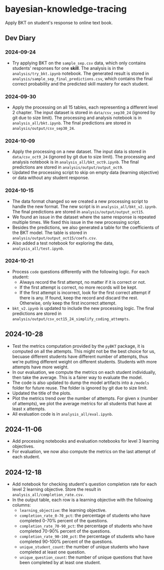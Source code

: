 # bayesian-knowledge-tracing
Apply BKT on student's response to online text book.

## Dev Diary

### 2024-09-24
- Try applying BKT on the `sample_sep.csv` data, which only contains students' responses for one __skill__. The analysis is in the `analysis/try_bkt.ipynb` notebook. The generated result is stored in `analysis/sample_sep_final_predictions.csv`, which contains the final correct probability and the predicted skill mastery for each student.

### 2024-09-30
- Apply the processing on all 15 tables, each representing a different level 2 chapter. The input dataset is stored in `data/csv_sep30_24` (ignored by git due to size limit). The processing and analysis notebook is in `analysis_all/bkt.ipynb`. The final predictions are stored in `analysis/output/csv_sep30_24`.

### 2024-10-09
- Apply the processing on a new dataset. The input data is stored in `data/csv_oct9_24` (ignored by git due to size limit). The processing and analysis notebook is in `analysis_all/bkt_oct9.ipynb`. The final predictions are stored in `analysis/output/output_oct9`.
- Updated the processing script to skip on empty data (learning objective) or data without any student response.

### 2024-10-15
- The data format changed so we created a new processing script to handle the new format. The new script is in `analysis_all/bkt_v2.ipynb`. The final predictions are stored in `analysis/output/output_oct15`.
- We found an issue in the dataset where the same response is repeated multiple times. We fixed this issue in the new processing script.
- Besides the predictions, we also generated a table for the coefficients of the BKT model. The table is stored in `analysis/output/output_oct15/coefs.csv`.
- Also added a test notebook for exploring the data, `analysis_all/test.ipynb`.

### 2024-10-21
- Process `code` questions differently with the following logic. For each student:
    - Always record the first attempt, no matter if it is correct or not.
    - If the first attempt is correct, no more records will be kept.
    - If the first attempt is incorrect, look for the first correct attempt if there is any. If found, keep the record and discard the rest. Otherwise, only keep the first incorrect attempt.
- `bkt_v2.ipynb` is updated to include the new processing logic. The final predictions are stored in `analysis/output/csv_oct15_24_simplify_coding_attempts`.


## 2024-10-28
- Test the metrics computation provided by the `pyBKT` package, it is computed on all the attempts. This might not be the best choice for us, becuase different students have different number of attempts, thus we're putting different weight on different students. Students with more attempts have more weight.
- In our evaluation, we compute the metrics on each student individually, then take the average. This is a fairer way to evaluate the model.
- The code is also updated to dump the model artifacts into a `/models` folder for future reuse. The folder is ignored by git due to size limit.
- Updated the title of the plots.
- Plot the metrics trend over the number of attempts. For given x (number of attempts), we plot the average metrics for all students that have at least x attempts.
- All evaluation code is in `analysis_all/eval.ipynb`.


## 2024-11-06
- Add processing notebooks and evaluation notebooks for level 3 learning objectives.
- For evaluation, we now also compute the metrics on the last attempt of each student.

## 2024-12-18
- Add notebook for checking student's question completion rate for each level 2 learning objective. Store the result in `analysis_all/completion_rate.csv`.
- In the output table, each row is a learning objective with the following columns:
    - `learning_objective`: the learning objective.
    - `completion_rate_0-70_pct`: the percentage of students who have completed 0-70% percent of the questions.
    - `completion_rate_70-90_pct`: the percentage of students who have completed 70-90% percent of the questions.
    - `completion_rate_90-100_pct`: the percentage of students who have completed 90-100% percent of the questions.
    - `unique_student_count`: the number of unique students who have completed at least one question.
    - `unique_question_count`: the number of unique questions that have been completed by at least one student.
